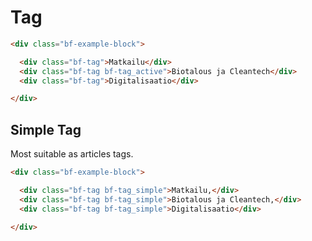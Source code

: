 # Tag

```html
<div class="bf-example-block">

  <div class="bf-tag">Matkailu</div>
  <div class="bf-tag bf-tag_active">Biotalous ja Cleantech</div>
  <div class="bf-tag">Digitalisaatio</div>

</div>
```

## Simple Tag

Most suitable as articles tags.

```html
<div class="bf-example-block">

  <div class="bf-tag bf-tag_simple">Matkailu,</div>
  <div class="bf-tag bf-tag_simple">Biotalous ja Cleantech,</div>
  <div class="bf-tag bf-tag_simple">Digitalisaatio</div>

</div>
```